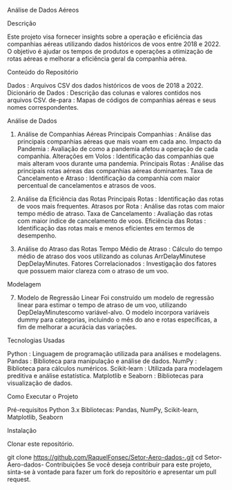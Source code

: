 Análise de Dados Aéreos


Descrição


Este projeto visa fornecer insights sobre a operação e eficiência das companhias aéreas utilizando dados históricos de voos entre 2018 e 2022. O objetivo é ajudar os tempos de produtos e operações a otimização de rotas aéreas e melhorar a eficiência geral da companhia aérea.

Conteúdo do Repositório

Dados : Arquivos CSV dos dados históricos de voos de 2018 a 2022.
Dicionário de Dados : Descrição das colunas e valores contidos nos arquivos CSV.
de-para : Mapas de códigos de companhias aéreas e seus nomes correspondentes.

Análise de Dados
1. Análise de Companhias Aéreas
Principais Companhias : Análise das principais companhias aéreas que mais voam em cada ano.
Impacto da Pandemia : Avaliação de como a pandemia afetou a operação de cada companhia.
Alterações em Volos : Identificação das companhias que mais alteram voos durante uma pandemia.
Principais Rotas : Análise das principais rotas aéreas das companhias aéreas dominantes.
Taxa de Cancelamento e Atraso : Identificação da companhia com maior percentual de cancelamentos e atrasos de voos.

3. Análise da Eficiência das Rotas
Principais Rotas : Identificação das rotas de voos mais frequentes.
Atrasos por Rota : Análise das rotas com maior tempo médio de atraso.
Taxa de Cancelamento : Avaliação das rotas com maior índice de cancelamento de voos.
Eficiência das Rotas : Identificação das rotas mais e menos eficientes em termos de desempenho.


5. Análise do Atraso das Rotas
Tempo Médio de Atraso : Cálculo do tempo médio de atraso dos voos utilizando as colunas ArrDelayMinutese DepDelayMinutes.
Fatores Correlacionados : Investigação dos fatores que possuem maior clareza com o atraso de um voo.

Modelagem

7. Modelo de Regressão Linear
Foi construído um modelo de regressão linear para estimar o tempo de atraso de um voo, utilizando DepDelayMinutescomo variável-alvo.
O modelo incorpora variáveis ​​dummy para categorias, incluindo o mês do ano e rotas específicas, a fim de melhorar a acurácia das variações.

Tecnologias Usadas

Python : Linguagem de programação utilizada para análises e modelagens.
Pandas : Biblioteca para manipulação e análise de dados.
NumPy : Biblioteca para cálculos numéricos.
Scikit-learn : Utilizada para modelagem preditiva e análise estatística.
Matplotlib e Seaborn : Bibliotecas para visualização de dados.

Como Executar o Projeto

Pré-requisitos
Python 3.x
Bibliotecas: Pandas, NumPy, Scikit-learn, Matplotlib, Seaborn

Instalação

Clonar este repositório.

git clone https://github.com/RaquelFonsec/Setor-Aero-dados-.git
cd Setor-Aero-dados-
Contribuições
Se você deseja contribuir para este projeto, sinta-se à vontade para fazer um fork do repositório e apresentar um pull request.

